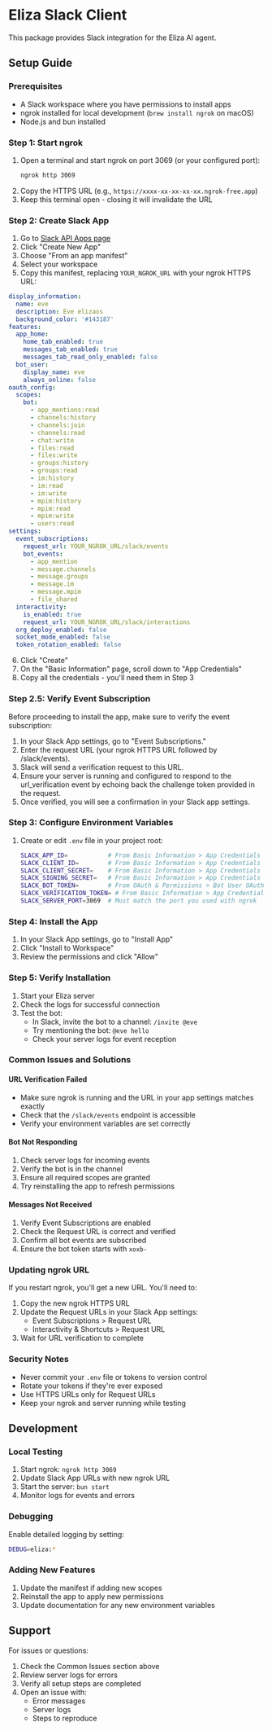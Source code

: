 # Eliza Slack Client

This package provides Slack integration for the Eliza AI agent.

## Setup Guide

### Prerequisites

- A Slack workspace where you have permissions to install apps
- ngrok installed for local development (`brew install ngrok` on macOS)
- Node.js and bun installed

### Step 1: Start ngrok

1. Open a terminal and start ngrok on port 3069 (or your configured port):
   ```bash
   ngrok http 3069
   ```
2. Copy the HTTPS URL (e.g., `https://xxxx-xx-xx-xx-xx.ngrok-free.app`)
3. Keep this terminal open - closing it will invalidate the URL

### Step 2: Create Slack App

1. Go to [Slack API Apps page](https://api.slack.com/apps)
2. Click "Create New App"
3. Choose "From an app manifest"
4. Select your workspace
5. Copy this manifest, replacing `YOUR_NGROK_URL` with your ngrok HTTPS URL:

```yaml
display_information:
  name: eve
  description: Eve elizaos
  background_color: '#143187'
features:
  app_home:
    home_tab_enabled: true
    messages_tab_enabled: true
    messages_tab_read_only_enabled: false
  bot_user:
    display_name: eve
    always_online: false
oauth_config:
  scopes:
    bot:
      - app_mentions:read
      - channels:history
      - channels:join
      - channels:read
      - chat:write
      - files:read
      - files:write
      - groups:history
      - groups:read
      - im:history
      - im:read
      - im:write
      - mpim:history
      - mpim:read
      - mpim:write
      - users:read
settings:
  event_subscriptions:
    request_url: YOUR_NGROK_URL/slack/events
    bot_events:
      - app_mention
      - message.channels
      - message.groups
      - message.im
      - message.mpim
      - file_shared
  interactivity:
    is_enabled: true
    request_url: YOUR_NGROK_URL/slack/interactions
  org_deploy_enabled: false
  socket_mode_enabled: false
  token_rotation_enabled: false
```

6. Click "Create"
7. On the "Basic Information" page, scroll down to "App Credentials"
8. Copy all the credentials - you'll need them in Step 3

### Step 2.5: Verify Event Subscription

Before proceeding to install the app, make sure to verify the event subscription:

1. In your Slack App settings, go to "Event Subscriptions."
2. Enter the request URL (your ngrok HTTPS URL followed by /slack/events).
3. Slack will send a verification request to this URL.
4. Ensure your server is running and configured to respond to the url_verification event by echoing back the challenge token provided in the request.
5. Once verified, you will see a confirmation in your Slack app settings.

### Step 3: Configure Environment Variables

1. Create or edit `.env` file in your project root:
   ```bash
   SLACK_APP_ID=           # From Basic Information > App Credentials > App ID
   SLACK_CLIENT_ID=        # From Basic Information > App Credentials > Client ID
   SLACK_CLIENT_SECRET=    # From Basic Information > App Credentials > Client Secret
   SLACK_SIGNING_SECRET=   # From Basic Information > App Credentials > Signing Secret
   SLACK_BOT_TOKEN=        # From OAuth & Permissions > Bot User OAuth Token (starts with xoxb-)
   SLACK_VERIFICATION_TOKEN= # From Basic Information > App Credentials > Verification Token
   SLACK_SERVER_PORT=3069  # Must match the port you used with ngrok
   ```

### Step 4: Install the App

1. In your Slack App settings, go to "Install App"
2. Click "Install to Workspace"
3. Review the permissions and click "Allow"

### Step 5: Verify Installation

1. Start your Eliza server
2. Check the logs for successful connection
3. Test the bot:
   - In Slack, invite the bot to a channel: `/invite @eve`
   - Try mentioning the bot: `@eve hello`
   - Check your server logs for event reception

### Common Issues and Solutions

#### URL Verification Failed

- Make sure ngrok is running and the URL in your app settings matches exactly
- Check that the `/slack/events` endpoint is accessible
- Verify your environment variables are set correctly

#### Bot Not Responding

1. Check server logs for incoming events
2. Verify the bot is in the channel
3. Ensure all required scopes are granted
4. Try reinstalling the app to refresh permissions

#### Messages Not Received

1. Verify Event Subscriptions are enabled
2. Check the Request URL is correct and verified
3. Confirm all bot events are subscribed
4. Ensure the bot token starts with `xoxb-`

### Updating ngrok URL

If you restart ngrok, you'll get a new URL. You'll need to:

1. Copy the new ngrok HTTPS URL
2. Update the Request URLs in your Slack App settings:
   - Event Subscriptions > Request URL
   - Interactivity & Shortcuts > Request URL
3. Wait for URL verification to complete

### Security Notes

- Never commit your `.env` file or tokens to version control
- Rotate your tokens if they're ever exposed
- Use HTTPS URLs only for Request URLs
- Keep your ngrok and server running while testing

## Development

### Local Testing

1. Start ngrok: `ngrok http 3069`
2. Update Slack App URLs with new ngrok URL
3. Start the server: `bun start`
4. Monitor logs for events and errors

### Debugging

Enable detailed logging by setting:

```bash
DEBUG=eliza:*
```

### Adding New Features

1. Update the manifest if adding new scopes
2. Reinstall the app to apply new permissions
3. Update documentation for any new environment variables

## Support

For issues or questions:

1. Check the Common Issues section above
2. Review server logs for errors
3. Verify all setup steps are completed
4. Open an issue with:
   - Error messages
   - Server logs
   - Steps to reproduce
